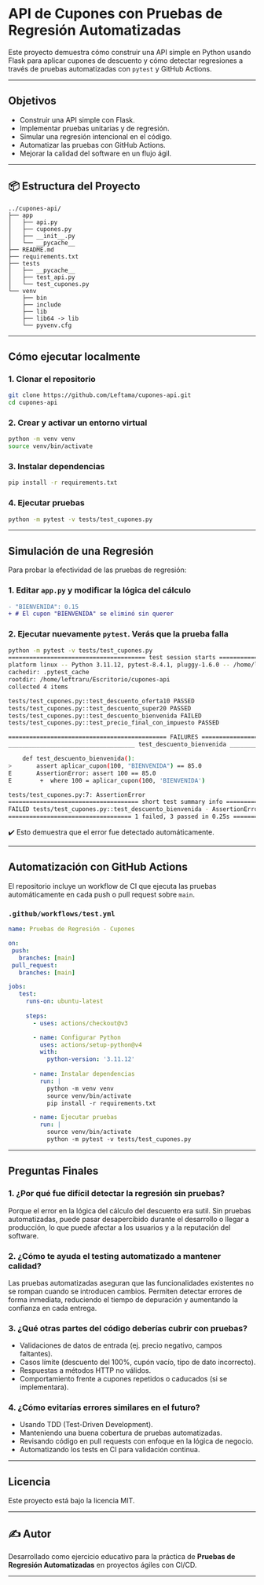 # API de Cupones con Pruebas de Regresión Automatizadas

Este proyecto demuestra cómo construir una API simple en Python usando Flask para aplicar cupones de descuento y cómo detectar regresiones a través de pruebas automatizadas con `pytest` y GitHub Actions.

---

## Objetivos

- Construir una API simple con Flask.
- Implementar pruebas unitarias y de regresión.
- Simular una regresión intencional en el código.
- Automatizar las pruebas con GitHub Actions.
- Mejorar la calidad del software en un flujo ágil.

---

## 📦 Estructura del Proyecto

```text
../cupones-api/
├── app
│   ├── api.py
│   ├── cupones.py
│   ├── __init__.py
│   └── __pycache__
├── README.md
├── requirements.txt
├── tests
│   ├── __pycache__
│   ├── test_api.py
│   └── test_cupones.py
└── venv
    ├── bin
    ├── include
    ├── lib
    ├── lib64 -> lib
    └── pyvenv.cfg
```

---

## Cómo ejecutar localmente

### 1. Clonar el repositorio

```bash
git clone https://github.com/Leftama/cupones-api.git
cd cupones-api
```

### 2. Crear y activar un entorno virtual

```bash
python -m venv venv
source venv/bin/activate
```

### 3. Instalar dependencias

```bash
pip install -r requirements.txt
```

### 4. Ejecutar pruebas

```bash
python -m pytest -v tests/test_cupones.py
```

---

## Simulación de una Regresión

Para probar la efectividad de las pruebas de regresión:

### 1. Editar `app.py` y modificar la lógica del cálculo

```diff
- "BIENVENIDA": 0.15
+ # El cupon "BIENVENIDA" se eliminó sin querer
```

### 2. Ejecutar nuevamente `pytest`. Verás que la prueba falla

```bash
python -m pytest -v tests/test_cupones.py
======================================= test session starts ========================================
platform linux -- Python 3.11.12, pytest-8.4.1, pluggy-1.6.0 -- /home/leftraru/Escritorio/cupones-api/venv/bin/python
cachedir: .pytest_cache
rootdir: /home/leftraru/Escritorio/cupones-api
collected 4 items                                                                                  

tests/test_cupones.py::test_descuento_oferta10 PASSED                                        [ 25%]
tests/test_cupones.py::test_descuento_super20 PASSED                                         [ 50%]
tests/test_cupones.py::test_descuento_bienvenida FAILED                                      [ 75%]
tests/test_cupones.py::test_precio_final_con_impuesto PASSED                                 [100%]

============================================= FAILURES =============================================
____________________________________ test_descuento_bienvenida _____________________________________

    def test_descuento_bienvenida():
>       assert aplicar_cupon(100, "BIENVENIDA") == 85.0
E       AssertionError: assert 100 == 85.0
E        +  where 100 = aplicar_cupon(100, 'BIENVENIDA')

tests/test_cupones.py:7: AssertionError
===================================== short test summary info ======================================
FAILED tests/test_cupones.py::test_descuento_bienvenida - AssertionError: assert 100 == 85.0
=================================== 1 failed, 3 passed in 0.25s ====================================

```

✔️ Esto demuestra que el error fue detectado automáticamente.

---

## Automatización con GitHub Actions

El repositorio incluye un workflow de CI que ejecuta las pruebas automáticamente en cada push o pull request sobre `main`.

### `.github/workflows/test.yml`

```yaml
name: Pruebas de Regresión - Cupones

on:
 push:
   branches: [main]
 pull_request:
   branches: [main]

jobs:
   test:
     runs-on: ubuntu-latest
 
     steps:
       - uses: actions/checkout@v3

       - name: Configurar Python
         uses: actions/setup-python@v4
         with:
           python-version: '3.11.12'
 
       - name: Instalar dependencias
         run: |
           python -m venv venv
           source venv/bin/activate
           pip install -r requirements.txt

       - name: Ejecutar pruebas
         run: |
           source venv/bin/activate
           python -m pytest -v tests/test_cupones.py
```

---

## Preguntas Finales

### 1. ¿Por qué fue difícil detectar la regresión sin pruebas?

Porque el error en la lógica del cálculo del descuento era sutil. Sin pruebas automatizadas, puede pasar desapercibido durante el desarrollo o llegar a producción, lo que puede afectar a los usuarios y a la reputación del software.

### 2. ¿Cómo te ayuda el testing automatizado a mantener calidad?

Las pruebas automatizadas aseguran que las funcionalidades existentes no se rompan cuando se introducen cambios. Permiten detectar errores de forma inmediata, reduciendo el tiempo de depuración y aumentando la confianza en cada entrega.

### 3. ¿Qué otras partes del código deberías cubrir con pruebas?

- Validaciones de datos de entrada (ej. precio negativo, campos faltantes).
- Casos límite (descuento del 100%, cupón vacío, tipo de dato incorrecto).
- Respuestas a métodos HTTP no válidos.
- Comportamiento frente a cupones repetidos o caducados (si se implementara).

### 4. ¿Cómo evitarías errores similares en el futuro?

- Usando TDD (Test-Driven Development).
- Manteniendo una buena cobertura de pruebas automatizadas.
- Revisando código en pull requests con enfoque en la lógica de negocio.
- Automatizando los tests en CI para validación continua.

---

## Licencia

Este proyecto está bajo la licencia MIT.

---

## ✍️ Autor

Desarrollado como ejercicio educativo para la práctica de **Pruebas de Regresión Automatizadas** en proyectos ágiles con CI/CD.

---
